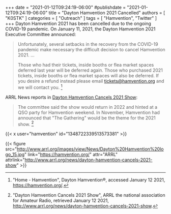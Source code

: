 +++
date = "2021-01-12T09:24:19-06:00"
#publishdate = "2021-01-12T09:24:19-06:00"
title = "Dayton Hamvention 2021 Cancelled"
authors = [ "K0STK" ]
categories = [ "Outreach" ]
tags = [ "Hamvention", "Twitter" ]
+++
Dayton Hamvention 2021 has been cancelled due to the ongoing COVID-19
pandemic. On January 11, 2021, the Dayton Hamvention 2021 Executive
Committee announced:

>Unfortunately, several setbacks in the recovery from the COVID-19 pandemic
>make necessary the difficult decision to cancel Hamvention 2021. ...
>
>Those who had their tickets, inside booths or flea market spaces deferred last
>year will be deferred again. Those who purchased 2021 tickets, inside booths
>or flea market spaces will also be deferred. If you desire a refund instead
>please email tickets@hamvention.org and we will contact you. [^1]
<!--more-->

[^1]: "Home - Hamvention", Dayton Hamvention&reg;, accessed January 12 2021, https://hamvention.org/.

ARRL News reports in
[Dayton Hamvention Cancels 2021 Show](http://www.arrl.org/news/dayton-hamvention-cancels-2021-show):

>The committee said the show would return in 2022 and hinted at a QSO party
>for Hamvention weekend. In November, Hamvention had announced that
>"The Gathering" would be the theme for the 2021 show. [^2]

[^2]: "Dayton Hamvention Cancels 2021 Show", ARRL the national association for Amateur Radio, retrieved January 12 2021, http://www.arrl.org/news/dayton-hamvention-cancels-2021-show.

{{< x user="hamvention" id="1348722339513573381" >}}

{{< figure src="http://www.arrl.org/images/view/News/Dayton%20Hamvention%20logo_15.jpg" link="https://hamvention.org/" attr="ARRL" attrlink="http://www.arrl.org/news/dayton-hamvention-cancels-2021-show" >}}
